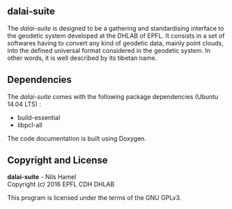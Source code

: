 ## dalai-suite

The _dalai-suite_ is designed to be a gathering and standardising interface to the geodetic system developed at the DHLAB of EPFL. It consists in a set of softwares having to convert any kind of geodetic data, mainly point clouds, into the defined universal format considered in the geodetic system. In other words, it is well described by its tibetan name.

## Dependencies

The _dalai-suite_ comes with the following package dependencies (Ubuntu 14.04 LTS) :

* build-essential
* libpcl-all

The code documentation is built using Doxygen.

## Copyright and License

**dalai-suite** - Nils Hamel <br >
Copyright (c) 2016 EPFL CDH DHLAB

This program is licensed under the terms of the GNU GPLv3.

